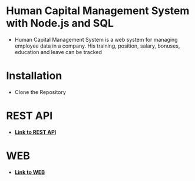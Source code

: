 # Human Capital Management System with Node.js and SQL

- Human Capital Management System is a web system for managing employee data in a company. His training, position, salary, bonuses, education and leave can be tracked

# Installation

- Clone the Repository

# REST API

- **[Link to REST API](https://github.com/GeorgiZlatev/Immedis_internship_2023_hcm_Georgi_Zlatev/tree/main/Backend)**

# WEB

- **[Link to WEB](https://github.com/GeorgiZlatev/Immedis_internship_2023_hcm_Georgi_Zlatev/tree/main/Frontend)**
